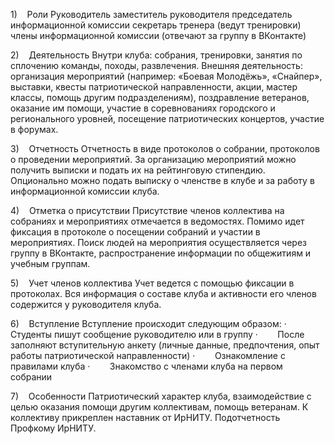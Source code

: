 1)    Роли
Руководитель
заместитель руководителя
председатель информационной комиссии
секретарь
тренера (ведут тренировки)
члены информационной комиссии (отвечают за группу в ВКонтакте)

2)    Деятельность
Внутри клуба: собрания, тренировки, занятия по сплочению команды, походы, развлечения.
Внешняя деятельность: организация мероприятий (например: «Боевая Молодёжь», «Снайпер», выставки, квесты патриотической направленности, акции, мастер классы, помощь другим подразделениям), поздравление ветеранов, оказание им помощи, участие в соревнованиях городского и регионального уровней, посещение патриотических концертов, участие в форумах.

3)    Отчетность
Отчетность в виде протоколов о собрании, протоколов о проведении мероприятий. За организацию мероприятий можно получить выписки и подать их на рейтинговую стипендию. Опционально можно подать выписку о членстве в клубе и за работу в информационной комиссии клуба.

4)    Отметка о присутствии
Присутствие членов коллектива на собраниях и мероприятиях отмечается в ведомостях. Помимо идет фиксация в протоколе о посещении собраний и участии в мероприятиях.
Поиск людей на мероприятия осуществляется через группу в ВКонтакте, распространение информации по общежитиям и учебным группам.

5)    Учет членов коллектива
Учет ведется с помощью фиксации в протоколах. Вся информация о составе клуба и активности его членов содержится у руководителя клуба.

6)    Вступление
Вступление происходит следующим образом:
·        Студенты пишут сообщение руководителю или в группу
·        После заполняют вступительную анкету (личные данные, предпочтения, опыт работы патриотической направленности)
·        Ознакомление с правилами клуба
·        Знакомство с членами клуба на первом собрании

7)    Особенности
Патриотический характер клуба, взаимодействие с целью оказания помощи другим коллективам, помощь ветеранам. К коллективу прикреплен наставник от ИрНИТУ. Подотчетность Профкому ИрНИТУ.